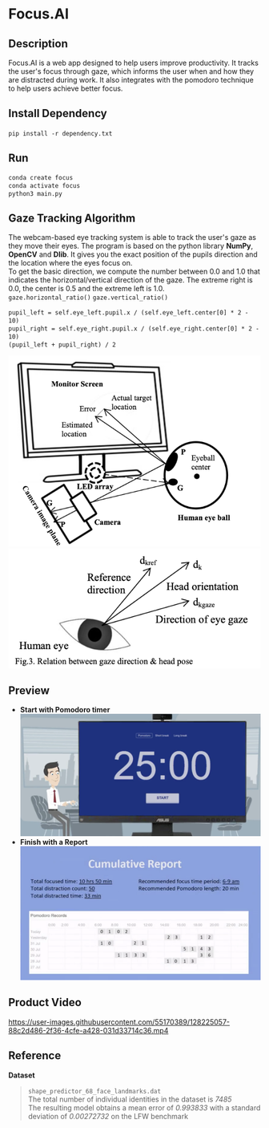 # Focus.AI 

## **Description**<br/>
Focus.AI is a web app designed to help users improve productivity. It tracks the user's focus through gaze, which informs the user when and how they are distracted during work. It also integrates with the pomodoro technique to help users achieve better focus. <br/>

## **Install Dependency**<br/>
`pip install -r dependency.txt`<br/>

## **Run**<br/>
```
conda create focus
conda activate focus
python3 main.py
``` 


## **Gaze Tracking Algorithm**<br/>
The webcam-based eye tracking system is able to track the user's gaze as they move their eyes. The program is based on the python library **NumPy**, **OpenCV** and **Dlib**. It gives you the exact position of the pupils direction and the location where the eyes focus on.<br/>
To get the basic direction, we compute the number between 0.0 and 1.0 that indicates the horizontal/vertical direction of the gaze. The extreme right is 0.0, the center is 0.5 and the extreme left is 1.0. <br/>
`gaze.horizontal_ratio()` `gaze.vertical_ratio()` <br/>

```
pupil_left = self.eye_left.pupil.x / (self.eye_left.center[0] * 2 - 10) 
pupil_right = self.eye_right.pupil.x / (self.eye_right.center[0] * 2 - 10)
(pupil_left + pupil_right) / 2
```
![](backend/images/WechatIMG79.png) <br/>
![](backend/images/WechatIMG80.png) <br/>


## **Preview**<br/>
  * **Start with Pomodoro timer**<br/>
  ![](backend/images/WechatIMG76.png) <br/>
  * **Finish with a Report**<br/>
  ![](backend/images/WechatIMG77.png) <br/>
## Product Video <br/>
  

https://user-images.githubusercontent.com/55170389/128225057-88c2d486-2f36-4cfe-a428-031d33714c36.mp4


## Reference <br/>
**Dataset** <br/>
>  `shape_predictor_68_face_landmarks.dat` <br/>
> The total number of individual identities in the dataset is *7485* <br/>
> The resulting model obtains a mean error of *0.993833* with a standard deviation of *0.00272732* on the LFW benchmark

